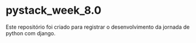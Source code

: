 # pystack_week_8.0
Este repositório foi criado para registrar o desenvolvimento da jornada de python com django.
